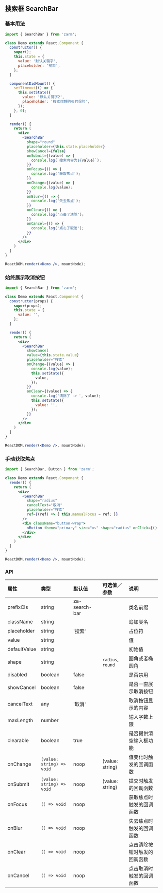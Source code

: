 ## 搜索框 SearchBar



### 基本用法
```jsx
import { SearchBar } from 'zarm';

class Demo extends React.Component {
  constructor() {
    super();
    this.state = {
      value: '默认关键字',
      placeholder: '搜索',
    };
  }

  componentDidMount() {
    setTimeout(() => {
      this.setState({
        value: '默认关键字2',
        placeholder: '搜索你想购买的保险',
      });
    }, 0);
  }

  render() {
    return (
      <div>
        <SearchBar
          shape="round"
          placeholder={this.state.placeholder}
          showCancel={false}
          onSubmit={(value) => {
            console.log(`搜索内容为${value}`);
          }}
          onFocus={() => {
            console.log('获取焦点');
          }}
          onChange={(value) => {
            console.log(value);
          }}
          onBlur={() => {
            console.log('失去焦点');
          }}
          onClear={() => {
            console.log('点击了清除');
          }}
          onCancel={() => {
            console.log('点击了取消');
          }}
        />
      </div>
    )
  }
}

ReactDOM.render(<Demo />, mountNode);
```



### 始终展示取消按钮
```jsx
import { SearchBar } from 'zarm';

class Demo extends React.Component {
  constructor(props) {
    super(props);
    this.state = {
      value: '',
    };
  }

  render() {
    return (
      <div>
        <SearchBar
          showCancel
          value={this.state.value}
          placeholder="搜索"
          onChange={(value) => {
            console.log(value);
            this.setState({
              value,
            });
          }}
          onClear={(value) => {
            console.log('清除了 -> ', value);
            this.setState({
              value: '',
            });
          }}
        />
      </div>
    )
  }
}

ReactDOM.render(<Demo />, mountNode);
```



### 手动获取焦点
```jsx
import { SearchBar, Button } from 'zarm';

class Demo extends React.Component {
  render() {
    return (
      <div>
        <SearchBar
          shape="radius"
          cancelText="取消"
          placeholder="搜索"
          ref={(ref) => { this.manualFocus = ref; }}
        />
        <div className="button-wrap">
          <Button theme="primary" size="xs" shape="radius" onClick={() => { this.manualFocus.focus(); }}>点击获取焦点</Button>
        </div>
      </div>
    )
  }
}

ReactDOM.render(<Demo />, mountNode);
```



### API

| 属性 | 类型 | 默认值 | 可选值／参数 | 说明 |
| :--- | :--- | :--- | :--- | :--- |
| prefixCls | string | za-search-bar | | 类名前缀 |
| className | string | | | 追加类名 |
| placeholder | string | '搜索' | | 占位符 |
| value | string | | | 值 |
| defaultValue | string |  | | 初始值 |
| shape | string | | `radius`, `round` | 圆角或者椭圆角 |
| disabled | boolean | false | | 是否禁用 |
| showCancel | boolean | false | | 是否一直展示取消按钮 |
| cancelText | any | '取消' | | 取消按钮显示的内容 |
| maxLength | number | | | 输入字数上限 |
| clearable | boolean | true | | 是否提供清空输入框功能 |
| onChange | <code>(value: string) => void</code> | noop | \(value: string\) | 值变化时触发的回调函数 |
| onSubmit | <code>(value: string) => void</code> | noop | \(value: string\) | 提交时触发的回调函数 |
| onFocus | <code>() => void</code> | noop | | 获取焦点时触发的回调函数 |
| onBlur | <code>() => void</code> | noop | | 失去焦点时触发的回调函数 |
| onClear | <code>() => void</code> | noop | | 点击清除按钮时触发的回调函数 |
| onCancel | <code>() => void</code> | noop | | 点击取消时触发的回调函数 |
